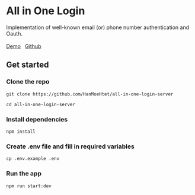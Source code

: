 #  All in One Login 
Implementation of well-known email (or) phone number authentication and Oauth. <br /><br />
[Demo](https://all-in-one-login.netlify.app/)&nbsp;&nbsp;&nbsp;[Github](https://github.com/HanMoeHtet/all-in-one-login-server)

## Get started 


### Clone the repo
	git clone https://github.com/HanMoeHtet/all-in-one-login-server

<pre><code>cd all-in-one-login-server</code></pre>


### Install dependencies
	npm install
	
### Create .env file and fill in required variables
	cp .env.example .env

### Run the app
	npm run start:dev	
	 
